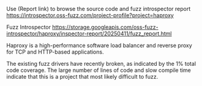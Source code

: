 Use (Report link) to browse the source code and fuzz introspector report https://introspector.oss-fuzz.com/project-profile?project=haproxy

Fuzz Introspector
https://storage.googleapis.com/oss-fuzz-introspector/haproxy/inspector-report/20250411/fuzz_report.html

Haproxy is a high-performance software load balancer and reverse proxy for TCP and HTTP-based applications. 

The existing fuzz drivers have recently broken, as indicated by the 1% total code coverage.  The large number of lines of code and slow compile time indicate that this is a project that most likely difficult to fuzz.
